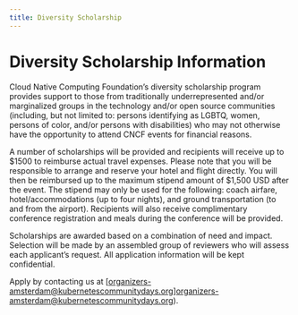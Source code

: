 ```yaml
---
title: Diversity Scholarship
---
```


# Diversity Scholarship Information

Cloud Native Computing Foundation’s diversity scholarship program provides support to those from traditionally underrepresented and/or marginalized groups in the technology and/or open source communities (including, but not limited to: persons identifying as LGBTQ, women, persons of color, and/or persons with disabilities) who may not otherwise have the opportunity to attend CNCF events for financial reasons.

A number of scholarships will be provided and recipients will receive up to $1500 to reimburse actual travel expenses. Please note that you will be responsible to arrange and reserve your hotel and flight directly. You will then be reimbursed up to the maximum stipend amount of $1,500 USD after the event. The stipend may only be used for the following: coach airfare, hotel/accommodations (up to four nights), and ground transportation (to and from the airport). Recipients will also receive complimentary conference registration and meals during the conference will be provided.

Scholarships are awarded based on a combination of need and impact. Selection will be made by an assembled group of reviewers who will assess each applicant’s request.  All application information will be kept confidential.

Apply by contacting us at [organizers-amsterdam@kubernetescommunitydays.org]organizers-amsterdam@kubernetescommunitydays.org).
